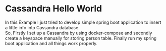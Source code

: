 # Cassandra Hello World
<p>
In this Example I just tried to  develop simple spring boot application to insert a little info into Cassandra database.<br/>
So, Firstly I set up a Cassandra by using docker-compose and secondly create a keyspace manually for storing person table.
Finally run my spring boot application and all things work properly.
</p>
